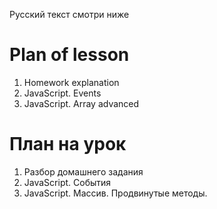 Русский текст смотри ниже

# Plan of lesson <br/>
1. Homework explanation <br/>
2. JavaScript. Events  <br/>
3. JavaScript. Array advanced  <br/>

# План на урок <br/>
1. Разбор домашнего задания  <br/>
2. JavaScript. События  <br/>
3. JavaScript. Массив. Продвинутые методы.  <br/>
